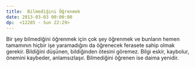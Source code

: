 ```yaml
---
title:  Bilmediğini Öğrenmek
date: 2013-03-03 00:00:00
dp:  <12285 - Sun 22:29>
---
```



Bir şey bilmediğini öğrenmek için çok şey öğrenmek ve bunların hemen
tamamının hiçbir işe yaramadığını da öğrenecek ferasete sahip olmak
gerekir. Bildiğini düşünen, bildiğinden ötesini göremez. Bilgi eskir,
kaybolur, önemini kaybeder, anlamsızlaşır. Bilmediğini öğrenen ise
daima yenidir. 


